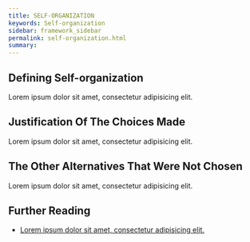 ```yaml
---
title: SELF-ORGANIZATION
keywords: Self-organization
sidebar: framework_sidebar
permalink: self-organization.html
summary:
---
```


## Defining Self-organization
Lorem ipsum dolor sit amet, consectetur adipisicing elit.

## Justification Of The Choices Made
Lorem ipsum dolor sit amet, consectetur adipisicing elit.

## The Other Alternatives That Were Not Chosen
Lorem ipsum dolor sit amet, consectetur adipisicing elit.

## Further Reading
* [Lorem ipsum dolor sit amet, consectetur adipisicing elit.]()
